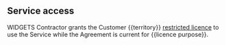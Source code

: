 ## Service access

WIDGETS Contractor grants the Customer {{territory}} [restricted licence](https://github.com/lawpatch/au-ip_license/blob/b109a2c8039df0fb564719810705b5b0f85e7593/au-license_ip_restrictive.md) to use the Service while the Agreement is current for {{licence purpose}}.
